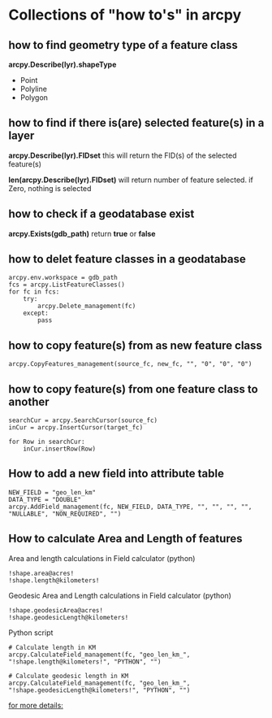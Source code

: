 # Collections of "how to's" in arcpy

## how to find geometry type of a feature class
__arcpy.Describe(lyr).shapeType__
 - Point
 - Polyline
 - Polygon

## how to find if there is(are) selected feature(s) in a layer
__arcpy.Describe(lyr).FIDset__ this will return the FID(s) of the selected feature(s)

**len(arcpy.Describe(lyr).FIDset)** will return number of feature selected. if Zero, nothing is selected

## how to check if a geodatabase exist
__arcpy.Exists(gdb_path)__ return __true__ or __false__


## how to delet feature classes in a geodatabase
```
arcpy.env.workspace = gdb_path
fcs = arcpy.ListFeatureClasses()
for fc in fcs:
    try:
        arcpy.Delete_management(fc)
    except:
        pass
```
        

## how to copy feature(s) from as new feature class
```
arcpy.CopyFeatures_management(source_fc, new_fc, "", "0", "0", "0")
```


## how to copy feature(s) from one feature class to another
```
searchCur = arcpy.SearchCursor(source_fc)
inCur = arcpy.InsertCursor(target_fc)

for Row in searchCur:
    inCur.insertRow(Row)
```

## How to add a new field into attribute table
```
NEW_FIELD = "geo_len_km"
DATA_TYPE = "DOUBLE"
arcpy.AddField_management(fc, NEW_FIELD, DATA_TYPE, "", "", "", "", "NULLABLE", "NON_REQUIRED", "")
```

## How to calculate Area and Length of features

Area and length calculations in Field calculator (python)  
```
!shape.area@acres!
!shape.length@kilometers!
```


Geodesic Area and Length calculations in Field calculator (python)
```
!shape.geodesicArea@acres!
!shape.geodesicLength@kilometers!
```


Python script
```
# Calculate length in KM
arcpy.CalculateField_management(fc, "geo_len_km_", "!shape.length@kilometers!", "PYTHON", "")

# Calculate geodesic length in KM
arcpy.CalculateField_management(fc, "geo_len_km_", "!shape.geodesicLength@kilometers!", "PYTHON", "")
```
[for more details:](https://desktop.arcgis.com/en/arcmap/10.3/manage-data/tables/calculate-field-examples.htm#ESRI_SECTION1_11EAB368A53B4D1C9618A58A1B09F9D0)
